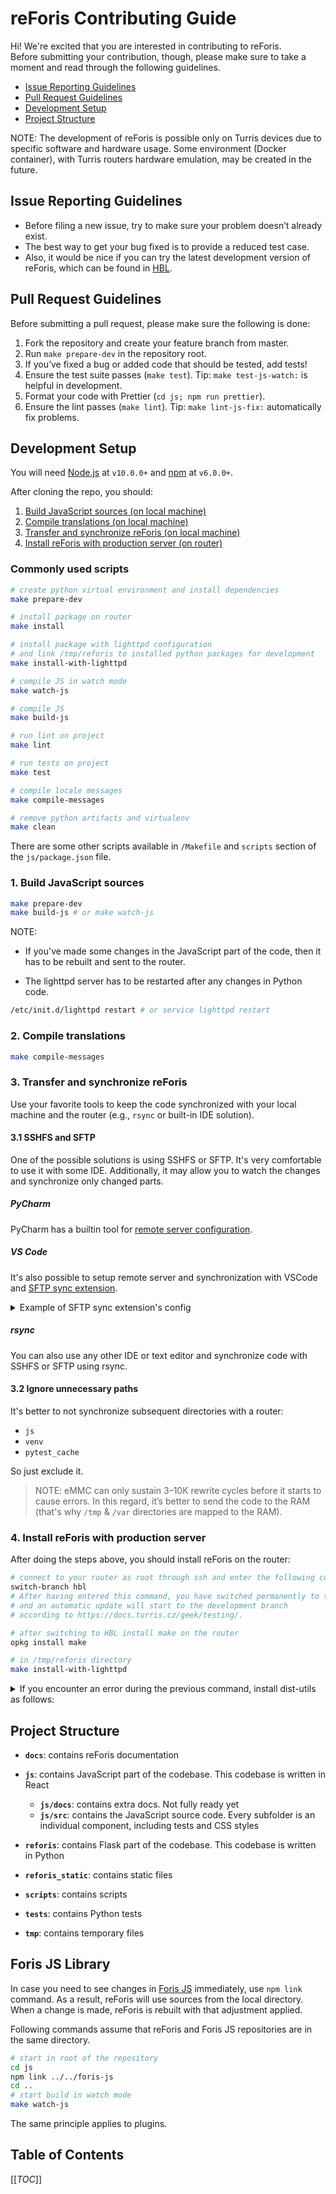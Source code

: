 # reForis Contributing Guide

Hi! We're excited that you are interested in contributing to reForis.\
Before submitting your contribution, though, please make sure to take a moment
and read through the following guidelines.

-   [Issue Reporting Guidelines](#issue-reporting-guidelines)
-   [Pull Request Guidelines](#pull-request-guidelines)
-   [Development Setup](#development-setup)
-   [Project Structure](#project-structure)

>>>
NOTE: The development of reForis is possible only on Turris devices due to
specific software and hardware usage. Some environment (Docker container),
with Turris routers hardware emulation, may be created in the future.
>>>

## Issue Reporting Guidelines

-   Before filing a new issue, try to make sure your problem doesn’t already exist.
-   The best way to get your bug fixed is to provide a reduced test case.
- Also, it would be nice if you can try the latest development version of
  reForis, which can be found in [HBL](https://docs.turris.cz/geek/testing/).
## Pull Request Guidelines

Before submitting a pull request, please make sure the following is done:

1. Fork the repository and create your feature branch from master.
2. Run `make prepare-dev` in the repository root.
3. If you’ve fixed a bug or added code that should be tested, add tests!
4. Ensure the test suite passes (`make test`). Tip: `make test-js-watch:` is
   helpful in development.
5. Format your code with Prettier (`cd js; npm run prettier`).
6. Ensure the lint passes (`make lint`). Tip: `make lint-js-fix:` automatically
   fix problems.

## Development Setup

You will need [Node.js](http://nodejs.org) at `v10.0.0+` and
[npm](https://docs.npmjs.com/downloading-and-installing-node-js-and-npm) at
`v6.0.0+`.

After cloning the repo, you should:

1.  [Build JavaScript sources (on local machine)](#1-build-javascript-sources)
2.  [Compile translations (on local machine)](#2-compile-translations)
3.  [Transfer and synchronize reForis (on local
    machine)](#3-transfer-and-synchronize-reforis)
4.  [Install reForis with production server (on
    router)](#4-install-reforis-with-production-server)

### Commonly used scripts

```bash
# create python virtual environment and install dependencies
make prepare-dev

# install package on router
make install

# install package with lighttpd configuration 
# and link /tmp/reforis to installed python packages for development
make install-with-lighttpd

# compile JS in watch mode
make watch-js

# compile JS
make build-js

# run lint on project
make lint

# run tests on project
make test

# compile locale messages
make compile-messages

# remove python artifacts and virtualenv
make clean
```

There are some other scripts available in `/Makefile` and `scripts` section of
the `js/package.json` file.

### 1. Build JavaScript sources

```bash
make prepare-dev
make build-js # or make watch-js
```

>>> 
NOTE:

- If you've made some changes in the JavaScript part of the code, then it has to
  be rebuilt and sent to the router.

- The lighttpd server has to be restarted after any changes in Python code.

```bash
/etc/init.d/lighttpd restart # or service lighttpd restart
```
>>>

### 2. Compile translations

```bash
make compile-messages
```

### 3. Transfer and synchronize reForis

Use your favorite tools to keep the code synchronized with your local machine
and the router (e.g., `rsync` or built-in IDE solution).

#### 3.1 SSHFS and SFTP

One of the possible solutions is using SSHFS or SFTP. It's very comfortable to
use it with some IDE. Additionally, it may allow you to watch the changes and
synchronize only changed parts.

##### PyCharm

PyCharm has a builtin tool for [remote server
configuration](https://www.jetbrains.com/help/pycharm/creating-a-remote-server-configuration.html).

##### VS Code

It's also possible to setup remote server and synchronization with VSCode and
[SFTP sync
extension](https://marketplace.visualstudio.com/items?itemName=liximomo.sftp).

<details>
<summary>Example of SFTP sync extension's config</summary>

```json
{
    "name": "reForis",
    "username": "root",
    "agent": "$SSH_AUTH_SOCK", // you can use ssh-agent or
		"password": "password" // hardcoded router's password (not recommended)
    "remotePath": "/tmp/",
    "host": "192.168.1.1", // router's IP adress
    "protocol": "sftp",
    "port": 22,
    "ignore": [
        "**/.vscode/**",
        "**/.git/**",
        "**/.DS_Store",
        "**/.idea/**",
        "**/.eggs/**",
        "/js/**",
        "**/venv/**"
    ],
    "watcher": { // watcher is watching changes in statics and sends it automatically to the router
        "files": "reforis_static/reforis/*{css/app.css,js/app.min.js}",
        "autoUpload": true,
        "uploadOnSave": true,
        "autoDelete": false
    },
    "profiles": {
        "reForis": {
            "remotePath": "/tmp/reforis/"
        }
    },
    "defaultProfile": "reForis"
}
```

</details>

##### rsync

You can also use any other IDE or text editor and synchronize code with SSHFS or
SFTP using rsync.

#### 3.2 Ignore unnecessary paths

It's better to not synchronize subsequent directories with a router:

-   `js`
-   `venv`
-   `pytest_cache`

So just exclude it.

> NOTE: eMMC can only sustain 3–10K rewrite cycles before it starts to cause
> errors. In this regard, it’s better to send the code to the RAM (that's why
> `/tmp` & `/var` directories are mapped to the RAM).

### 4. Install reForis with production server

After doing the steps above, you should install reForis on the router:

```bash
# connect to your router as root through ssh and enter the following command
switch-branch hbl
# After having entered this command, you have switched permanently to the “lions” branch,
# and an automatic update will start to the development branch 
# according to https://docs.turris.cz/geek/testing/.

# after switching to HBL install make on the router
opkg install make

# in /tmp/reforis directory
make install-with-lighttpd
```

<details>
<summary>If you encounter an error during the previous command, install dist-utils as follows:</summary>

```bash
python -m pip install git+https://gitlab.nic.cz/turris/reforis/reforis-distutils.git#egg=reforis-distutils

make install-with-lighttpd
```

</details>

## Project Structure

-   **`docs`**: contains reForis documentation

-   **`js`**: contains JavaScript part of the codebase. This codebase is written
    in React
    -   **`js/docs`**: contains extra docs. Not fully ready yet
    -   **`js/src`**: contains the JavaScript source code. Every subfolder is an
        individual component, including tests and CSS styles
-   **`reforis`**: contains Flask part of the codebase. This codebase is written
    in Python
-   **`reforis_static`**: contains static files
-   **`scripts`**: contains scripts
-   **`tests`**: contains Python tests
-   **`tmp`**: contains temporary files

## Foris JS Library

In case you need to see changes in [Foris JS](turris/reforis/foris-js)
immediately, use `npm link` command. As a result, reForis will use sources from
the local directory. When a change is made, reForis is rebuilt with that
adjustment applied.

Following commands assume that reForis and Foris JS repositories are in the same
directory.

```bash
# start in root of the repository
cd js
npm link ../../foris-js
cd ..
# start build in watch mode
make watch-js
```

The same principle applies to plugins.

## Table of Contents

[[_TOC_]]
